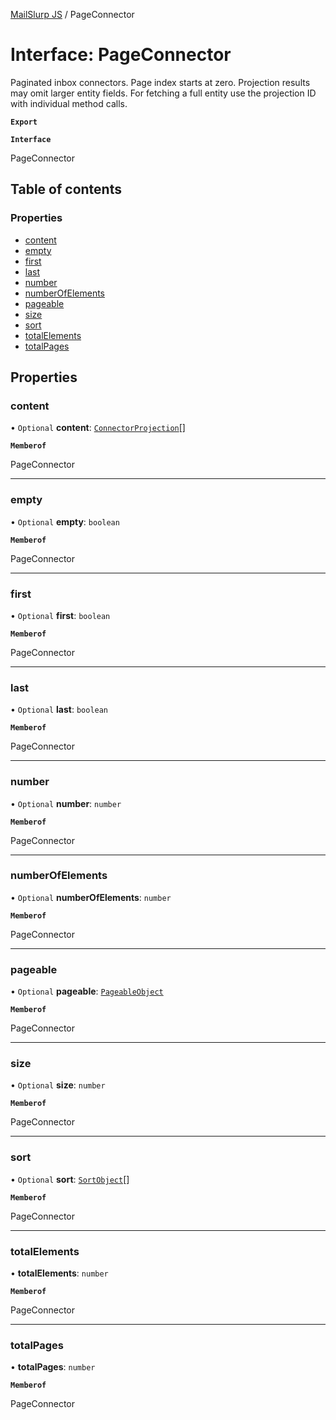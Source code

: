 [MailSlurp JS](../README.md) / PageConnector

# Interface: PageConnector

Paginated inbox connectors. Page index starts at zero. Projection results may omit larger entity fields. For fetching a full entity use the projection ID with individual method calls.

**`Export`**

**`Interface`**

PageConnector

## Table of contents

### Properties

- [content](PageConnector.md#content)
- [empty](PageConnector.md#empty)
- [first](PageConnector.md#first)
- [last](PageConnector.md#last)
- [number](PageConnector.md#number)
- [numberOfElements](PageConnector.md#numberofelements)
- [pageable](PageConnector.md#pageable)
- [size](PageConnector.md#size)
- [sort](PageConnector.md#sort)
- [totalElements](PageConnector.md#totalelements)
- [totalPages](PageConnector.md#totalpages)

## Properties

### content

• `Optional` **content**: [`ConnectorProjection`](ConnectorProjection.md)[]

**`Memberof`**

PageConnector

___

### empty

• `Optional` **empty**: `boolean`

**`Memberof`**

PageConnector

___

### first

• `Optional` **first**: `boolean`

**`Memberof`**

PageConnector

___

### last

• `Optional` **last**: `boolean`

**`Memberof`**

PageConnector

___

### number

• `Optional` **number**: `number`

**`Memberof`**

PageConnector

___

### numberOfElements

• `Optional` **numberOfElements**: `number`

**`Memberof`**

PageConnector

___

### pageable

• `Optional` **pageable**: [`PageableObject`](PageableObject.md)

**`Memberof`**

PageConnector

___

### size

• `Optional` **size**: `number`

**`Memberof`**

PageConnector

___

### sort

• `Optional` **sort**: [`SortObject`](SortObject.md)[]

**`Memberof`**

PageConnector

___

### totalElements

• **totalElements**: `number`

**`Memberof`**

PageConnector

___

### totalPages

• **totalPages**: `number`

**`Memberof`**

PageConnector
